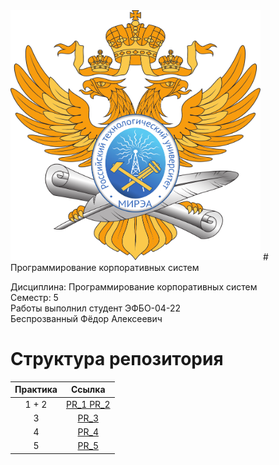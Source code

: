 <img src="https://github.com/Axialer/PKS_repo/blob/main/MIREA_Gerb_Colour.svg" width="400" height="400" />
# Программирование корпоративных систем

Дисциплина: Программирование корпоративных систем
\
Семестр: 5
\
Работы выполнил студент ЭФБО-04-22
\
Беспрозванный Фёдор Алексеевич

# Структура репозитория
| Практика | Ссылка |
|:-------------:|:---------------:| 
| 1 + 2 | [PR_1 PR_2](https://github.com/Axialer/PKS_repo/tree/PKS_1_2) |
| 3 | [PR_3](https://github.com/Axialer/PKS_repo/tree/PKS_3) |
| 4 | [PR_4](https://github.com/Axialer/PKS_repo/tree/PKS_4) |
| 5 | [PR_5](https://github.com/Axialer/PKS_repo/tree/PKS_5) |
